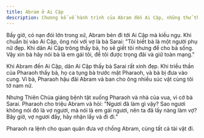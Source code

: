 ```yaml
---
title: Abram ở Ai Cập
description: Chương kể về hành trình của Abram đến Ai Cập, những thử thách ông gặp phải, và cách Thiên Chúa bảo vệ ông cùng gia đình giữa khó khăn nơi đất khách.
---
```


Bấy giờ, có nạn đói lớn trong xứ, Abram bèn đi tới Ai Cập mà kiều ngụ. Khi chuẩn bị vào Ai Cập, ông nói với vợ là bà Sarai: "Tôi biết bà là một người phụ nữ đẹp. Khi dân Ai Cập trông thấy bà, họ sẽ giết tôi nhưng để cho bà sống. Vậy xin bà hãy nói bà là em gái tôi, để tôi được trọng đãi và giữ toàn mạng."

Khi Abram đến Ai Cập, dân Ai Cập thấy bà Sarai rất xinh đẹp. Khi triều thần của Pharaoh thấy bà, họ ca tụng bà trước mặt Pharaoh, và bà bị đưa vào cung. Vì bà, Pharaoh hậu đãi Abram và ban cho ông nhiều súc vật cùng tôi tớ nam nữ.

Nhưng Thiên Chúa giáng bệnh tật xuống Pharaoh và nhà của vua, vì cớ bà Sarai. Pharaoh cho triệu Abram và hỏi: "Ngươi đã làm gì vậy? Sao ngươi không nói đó là vợ ngươi, mà nói là em gái ngươi, nên ta đã lấy nàng làm vợ? Bây giờ, vợ ngươi đấy, hãy nhận lấy và đi đi."

Pharaoh ra lệnh cho quan quân đưa vợ chồng Abram, cùng tất cả tài vật đi.
